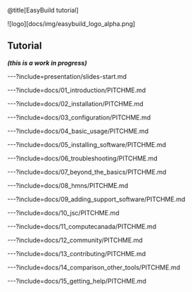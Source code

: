 @title[EasyBuild tutorial]

![logo][docs/img/easybuild_logo_alpha.png]

## Tutorial

***(this is a work in progress)***

---?include=presentation/slides-start.md

---?include=docs/01_introduction/PITCHME.md

---?include=docs/02_installation/PITCHME.md

---?include=docs/03_configuration/PITCHME.md

---?include=docs/04_basic_usage/PITCHME.md

---?include=docs/05_installing_software/PITCHME.md

---?include=docs/06_troubleshooting/PITCHME.md

---?include=docs/07_beyond_the_basics/PITCHME.md

---?include=docs/08_hmns/PITCHME.md

---?include=docs/09_adding_support_software/PITCHME.md

---?include=docs/10_jsc/PITCHME.md

---?include=docs/11_computecanada/PITCHME.md

---?include=docs/12_community/PITCHME.md

---?include=docs/13_contributing/PITCHME.md

---?include=docs/14_comparison_other_tools/PITCHME.md

---?include=docs/15_getting_help/PITCHME.md
